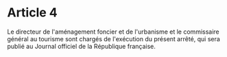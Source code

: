 # Article 4

Le directeur de l'aménagement foncier et de l'urbanisme et le commissaire général au tourisme sont chargés de l'exécution du présent arrêté, qui sera publié au Journal officiel de la République française.
